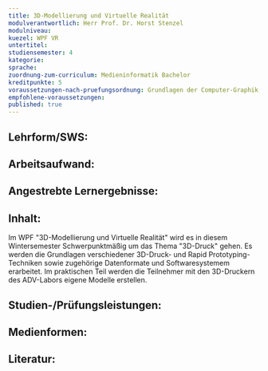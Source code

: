 ```yaml
---
title: 3D-Modellierung und Virtuelle Realität
modulverantwortlich: Herr Prof. Dr. Horst Stenzel
modulniveau:
kuezel: WPF VR
untertitel:
studiensemester: 4
kategorie:
sprache: 
zuordnung-zum-curriculum: Medieninformatik Bachelor
kreditpunkte: 5
voraussetzungen-nach-pruefungsordnung: Grundlagen der Computer-Graphik, Geometrie, Bereitschaft zur eigenem kreativen Arbeiten, Freude am Programmieren
empfohlene-voraussetzungen: 
published: true
---
```


## Lehrform/SWS:


## Arbeitsaufwand:

## Angestrebte Lernergebnisse:


## Inhalt:
Im WPF "3D-Modellierung und Virtuelle Realität" wird es in diesem Wintersemester Schwerpunktmäßig um das Thema "3D-Druck" gehen. Es werden die Grundlagen verschiedener 3D-Druck- und Rapid Prototyping-Techniken sowie zugehörige Datenformate und Softwaresystemem erarbeitet. Im praktischen Teil werden die Teilnehmer mit den 3D-Druckern des ADV-Labors eigene Modelle erstellen.

## Studien-/Prüfungsleistungen:


## Medienformen:


## Literatur:


